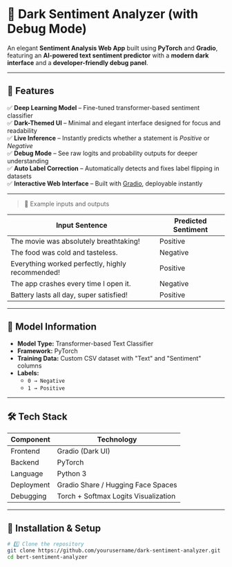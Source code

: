 # 💬 Dark Sentiment Analyzer (with Debug Mode)

An elegant **Sentiment Analysis Web App** built using **PyTorch** and **Gradio**, featuring an **AI-powered text sentiment predictor** with a **modern dark interface** and a **developer-friendly debug panel**.

---

## 🌟 Features

✅ **Deep Learning Model** – Fine-tuned transformer-based sentiment classifier  
✅ **Dark-Themed UI** – Minimal and elegant interface designed for focus and readability  
✅ **Live Inference** – Instantly predicts whether a statement is *Positive* or *Negative*  
✅ **Debug Mode** – See raw logits and probability outputs for deeper understanding  
✅ **Auto Label Correction** – Automatically detects and fixes label flipping in datasets  
✅ **Interactive Web Interface** – Built with [Gradio](https://gradio.app/), deployable instantly  

---


> 🎯 Example inputs and outputs

| Input Sentence | Predicted Sentiment |
|----------------|---------------------|
| The movie was absolutely breathtaking! | Positive |
| The food was cold and tasteless. | Negative |
| Everything worked perfectly, highly recommended! | Positive |
| The app crashes every time I open it. | Negative |
| Battery lasts all day, super satisfied! | Positive |

---

## 🧠 Model Information

- **Model Type:** Transformer-based Text Classifier  
- **Framework:** PyTorch  
- **Training Data:** Custom CSV dataset with "Text" and "Sentiment" columns  
- **Labels:**  
  - `0 → Negative`  
  - `1 → Positive`  

---

## 🛠️ Tech Stack

| Component | Technology |
|------------|-------------|
| Frontend | Gradio (Dark UI) |
| Backend | PyTorch |
| Language | Python 3 |
| Deployment | Gradio Share / Hugging Face Spaces |
| Debugging | Torch + Softmax Logits Visualization |

---

## 🧩 Installation & Setup

```bash
# 1️⃣ Clone the repository
git clone https://github.com/yourusername/dark-sentiment-analyzer.git
cd bert-sentiment-analyzer
